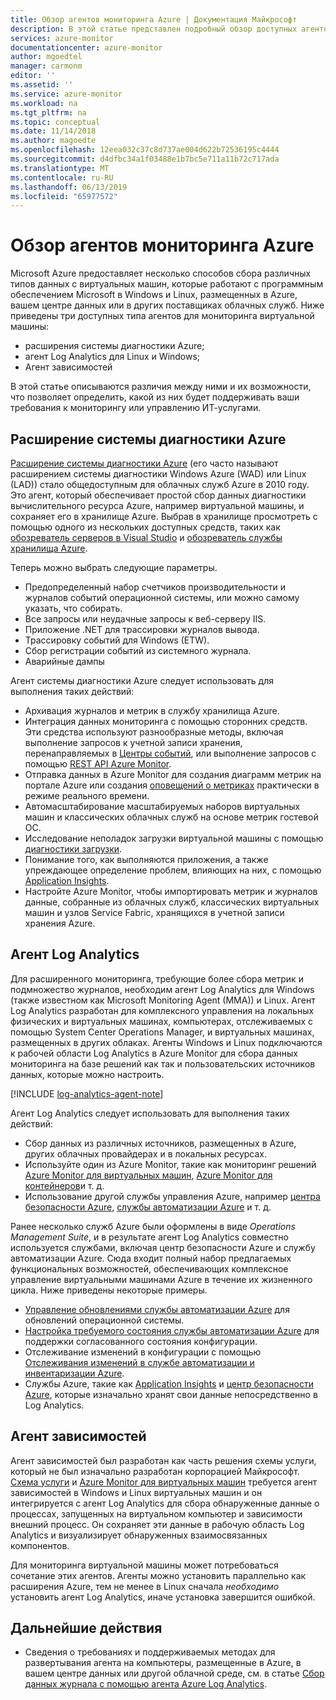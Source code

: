 ```yaml
---
title: Обзор агентов мониторинга Azure | Документация Майкрософт
description: В этой статье представлен подробный обзор доступных агентов Azure, которые поддерживают мониторинг виртуальных машин, размещенных в Azure или гибридной среде.
services: azure-monitor
documentationcenter: azure-monitor
author: mgoedtel
manager: carmonm
editor: ''
ms.assetid: ''
ms.service: azure-monitor
ms.workload: na
ms.tgt_pltfrm: na
ms.topic: conceptual
ms.date: 11/14/2018
ms.author: magoedte
ms.openlocfilehash: 12eea032c37c8d737ae004d622b72536195c4444
ms.sourcegitcommit: d4dfbc34a1f03488e1b7bc5e711a11b72c717ada
ms.translationtype: MT
ms.contentlocale: ru-RU
ms.lasthandoff: 06/13/2019
ms.locfileid: "65977572"
---
```

# <a name="overview-of-the-azure-monitoring-agents"></a>Обзор агентов мониторинга Azure 
Microsoft Azure предоставляет несколько способов сбора различных типов данных с виртуальных машин, которые работают с программным обеспечением Microsoft в Windows и Linux, размещенных в Azure, вашем центре данных или в других поставщиках облачных служб. Ниже приведены три доступных типа агентов для мониторинга виртуальной машины:

* расширения системы диагностики Azure;
* агент Log Analytics для Linux и Windows;
* Агент зависимостей

В этой статье описываются различия между ними и их возможности, что позволяет определить, какой из них будет поддерживать ваши требования к мониторингу или управлению ИТ-услугами.  

## <a name="azure-diagnostic-extension"></a>Расширение системы диагностики Azure
[Расширение системы диагностики Azure](../../azure-monitor/platform/diagnostics-extension-overview.md) (его часто называют расширением системы диагностики Windows Azure (WAD) или Linux (LAD)) стало общедоступным для облачных служб Azure в 2010 году. Это агент, который обеспечивает простой сбор данных диагностики вычислительного ресурса Azure, например виртуальной машины, и сохраняет его в хранилище Azure. Выбрав в хранилище просмотреть с помощью одного из нескольких доступных средств, таких как [обозреватель серверов в Visual Studio](/visualstudio/azure/vs-azure-tools-storage-resources-server-explorer-browse-manage) и [обозреватель службы хранилища Azure](../../vs-azure-tools-storage-manage-with-storage-explorer.md).

Теперь можно выбрать следующие параметры.

* Предопределенный набор счетчиков производительности и журналов событий операционной системы, или можно самому указать, что собирать. 
* Все запросы или неудачные запросы к веб-серверу IIS.
* Приложение .NET для трассировки журналов вывода.
* Трассировку событий для Windows (ETW). 
* Сбор регистрации событий из системного журнала.  
* Аварийные дампы 

Агент системы диагностики Azure следует использовать для выполнения таких действий:

* Архивация журналов и метрик в службу хранилища Azure.
* Интеграция данных мониторинга с помощью сторонних средств. Эти средства используют разнообразные методы, включая выполнение запросов к учетной записи хранения, перенаправляемых в [Центры событий](../../event-hubs/event-hubs-about.md), или выполнение запросов с помощью [REST API Azure Monitor](../../azure-monitor/platform/rest-api-walkthrough.md).
* Отправка данных в Azure Monitor для создания диаграмм метрик на портале Azure или создания [оповещений о метриках](../../azure-monitor/platform/alerts-metric-overview.md) практически в режиме реального времени. 
* Автомасштабирование масштабируемых наборов виртуальных машин и классических облачных служб на основе метрик гостевой ОС.
* Исследование неполадок загрузки виртуальной машины с помощью [диагностики загрузки](../../virtual-machines/troubleshooting/boot-diagnostics.md).
* Понимание того, как выполняются приложения, а также упреждающее определение проблем, влияющих на них, с помощью [Application Insights](../../azure-monitor/overview.md).
* Настройте Azure Monitor, чтобы импортировать метрик и журналов данные, собранные из облачных служб, классических виртуальных машин и узлов Service Fabric, хранящихся в учетной записи хранения Azure.

## <a name="log-analytics-agent"></a>Агент Log Analytics
Для расширенного мониторинга, требующие более сбора метрик и подмножество журналов, необходим агент Log Analytics для Windows (также известном как Microsoft Monitoring Agent (MMA)) и Linux. Агент Log Analytics разработан для комплексного управления на локальных физических и виртуальных машинах, компьютерах, отслеживаемых с помощью System Center Operations Manager, и виртуальных машинах, размещенных в других облаках. Агенты Windows и Linux подключаются к рабочей области Log Analytics в Azure Monitor для сбора данных мониторинга на базе решений как так и пользовательских источников данных, которые можно настроить.

[!INCLUDE [log-analytics-agent-note](../../../includes/log-analytics-agent-note.md)]

Агент Log Analytics следует использовать для выполнения таких действий:

* Сбор данных из различных источников, размещенных в Azure, других облачных провайдерах и в локальных ресурсах. 
* Используйте один из Azure Monitor, такие как мониторинг решений [Azure Monitor для виртуальных машин](../insights/vminsights-overview.md), [Azure Monitor для контейнеров](../insights/container-insights-overview.md)и т. д.  
* Использование другой службы управления Azure, например [центра безопасности Azure](../../security-center/security-center-intro.md), [службы автоматизации Azure](../../automation/automation-intro.md) и т. д.

Ранее несколько служб Azure были оформлены в виде *Operations Management Suite*, и в результате агент Log Analytics совместно используется службами, включая центр безопасности Azure и службу автоматизации Azure.  Сюда входит полный набор предлагаемых функциональных возможностей, обеспечивающих комплексное управление виртуальными машинами Azure в течение их жизненного цикла.  Ниже приведены некоторые примеры.

* [Управление обновлениями службы автоматизации Azure](../../automation/automation-update-management.md) для обновлений операционной системы.
* [Настройка требуемого состояния службы автоматизации Azure](../../automation/automation-dsc-overview.md) для поддержки согласованного состояния конфигурации.
* Отслеживание изменений в конфигурации с помощью [Отслеживания изменений в службе автоматизации и инвентаризации Azure](../../automation/change-tracking.md).
* Службы Azure, такие как [Application Insights](https://docs.microsoft.com/azure/application-insights/) и [центр безопасности Azure](https://docs.microsoft.com/azure/security-center/), которые изначально хранят свои данные непосредственно в Log Analytics.  

## <a name="dependency-agent"></a>Агент зависимостей
Агент зависимостей был разработан как часть решения схемы услуги, который не был изначально разработан корпорацией Майкрософт. [Схема услуги](../insights/service-map.md) и [Azure Monitor для виртуальных машин](../insights/vminsights-overview.md) требуется агент зависимостей в Windows и Linux виртуальных машин и он интегрируется с агент Log Analytics для сбора обнаруженные данные о процессах, запущенных на виртуальном компьютер и зависимости внешний процесс. Он сохраняет эти данные в рабочую область Log Analytics и визуализирует обнаруженных взаимосвязанных компонентов.

Для мониторинга виртуальной машины может потребоваться сочетание этих агентов. Агенты можно установить параллельно как расширения Azure, тем не менее в Linux сначала *необходимо* установить агент Log Analytics, иначе установка завершится ошибкой. 

## <a name="next-steps"></a>Дальнейшие действия

- Сведения о требованиях и поддерживаемых методах для развертывания агента на компьютеры, размещенные в Azure, в вашем центре данных или другой облачной среде, см. в статье [Сбор данных журнала с помощью агента Azure Log Analytics](../../azure-monitor/platform/log-analytics-agent.md).

